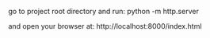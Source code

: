 go to project root directory and run:
python -m http.server

and open your browser at:
http://localhost:8000/index.html
